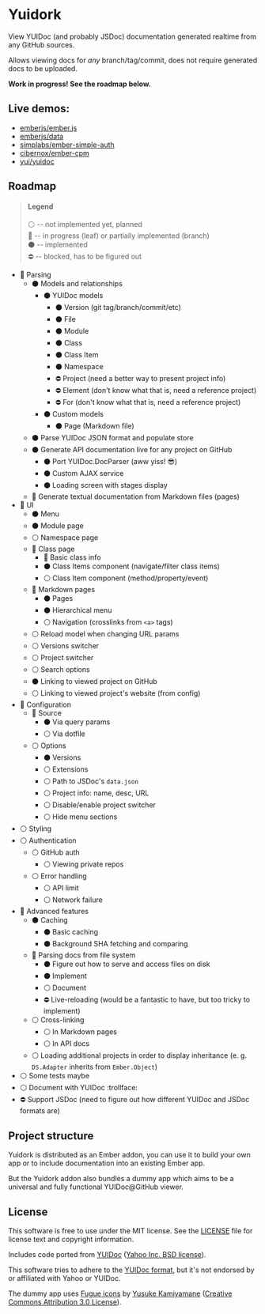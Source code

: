# Yuidork

View YUIDoc (and probably JSDoc) documentation generated realtime from any GitHub sources.

Allows viewing docs for *any* branch/tag/commit, does not require generated docs to be uploaded.

**Work in progress! See the roadmap below.**

## Live demos:

* [emberjs/ember.js](http://lolmaus.github.io/yuidork/#/emberjs/ember.js/master)
* [emberjs/data](http://lolmaus.github.io/yuidork/#/emberjs/data/master)
* [simplabs/ember-simple-auth](http://lolmaus.github.io/yuidork/#/simplabs/ember-simple-auth/master)
* [cibernox/ember-cpm](http://lolmaus.github.io/yuidork/#/cibernox/ember-cpm/master)
* [yui/yuidoc](http://lolmaus.github.io/yuidork/#/yui/yuidoc/master)


## Roadmap

> #### Legend
>
> :white_circle: -- not implemented yet, planned  
> :radio_button: -- in progress (leaf) or partially implemented (branch)  
> :black_circle: -- implemented  
> :no_entry:     -- blocked, has to be figured out  

* :radio_button: Parsing
    * :black_circle: Models and relationships
        * :black_circle: YUIDoc models
            * :black_circle: Version (git tag/branch/commit/etc)
            * :black_circle: File
            * :black_circle: Module
            * :black_circle: Class
            * :black_circle: Class Item
            * :black_circle: Namespace
            * :no_entry: Project (need a better way to present project info)
            * :no_entry: Element (don't know what that is, need a reference project)
            * :no_entry: For     (don't know what that is, need a reference project)
        * :black_circle: Custom models
            * :black_circle: Page (Markdown file)
    * :black_circle: Parse YUIDoc JSON format and populate store 
    * :black_circle: Generate API documentation live for any project on GitHub
        * :black_circle: Port YUIDoc.DocParser (aww yiss! :sunglasses:)
        * :black_circle: Custom AJAX service
        * :black_circle: Loading screen with stages display
    * :radio_button: Generate textual documentation from Markdown files (pages)
* :radio_button: UI
    * :black_circle: Menu
    * :black_circle: Module page
    * :white_circle: Namespace page
    * :radio_button: Class page
        * :radio_button: Basic class info
        * :black_circle: Class Items component (navigate/filter class items)
        * :white_circle: Class Item component (method/property/event)
    * :radio_button: Markdown pages
        * :black_circle: Pages
        * :black_circle: Hierarchical menu
        * :white_circle: Navigation (crosslinks from `<a>` tags)
    * :white_circle: Reload model when changing URL params
    * :white_circle: Versions switcher
    * :white_circle: Project switcher
    * :white_circle: Search options
    * :black_circle: Linking to viewed project on GitHub
    * :white_circle: Linking to viewed project's website (from config)
* :radio_button: Configuration
    * :radio_button: Source
        * :black_circle: Via query params
        * :white_circle: Via dotfile
    * :white_circle: Options
        * :black_circle: Versions
        * :white_circle: Extensions
        * :white_circle: Path to JSDoc's `data.json`
        * :white_circle: Project info: name, desc, URL
        * :white_circle: Disable/enable project switcher
        * :white_circle: Hide menu sections
* :white_circle: Styling
* :white_circle: Authentication
    * :white_circle: GitHub auth
        * :white_circle: Viewing private repos
    * :white_circle: Error handling
        * :white_circle: API limit
        * :white_circle: Network failure
* :radio_button: Advanced features
    * :black_circle: Caching
        * :black_circle: Basic caching
        * :black_circle: Background SHA fetching and comparing
    * :radio_button: Parsing docs from file system
        * :black_circle: Figure out how to serve and access files on disk
        * :black_circle: Implement
        * :white_circle: Document
        * :no_entry: Live-reloading (would be a fantastic to have, but too tricky to implement)
    * :white_circle: Cross-linking
      * :white_circle: In Markdown pages
      * :white_circle: In API docs
    * :white_circle: Loading additional projects in order to display inheritance (e. g. `DS.Adapter` inherits from `Ember.Object`)
* :white_circle: Some tests maybe
* :white_circle: Document with YUIDoc :trollface:
* :no_entry: Support JSDoc (need to figure out how different YUIDoc and JSDoc formats are)



## Project structure

Yuidork is distributed as an Ember addon, you can use it to build your own app or to include documentation into an existing Ember app.

But the Yuidork addon also bundles a dummy app which aims to be a universal and fully functional YUIDoc@GitHub viewer.



## License

This software is free to use under the MIT license. See the [LICENSE](https://github.com/lolmaus/yuidork/blob/gen-1/LICENSE.md) file for license text and copyright information.

Includes code ported from [YUIDoc](https://github.com/yui/yuidoc) ([Yahoo Inc. BSD license](https://github.com/yui/yuidoc/blob/master/LICENSE)).

This software tries to adhere to the [YUIDoc format](http://yui.github.io/yuidoc/syntax/index.html), but it's not endorsed by or affiliated with Yahoo or YUIDoc.

The dummy app uses [Fugue icons](http://p.yusukekamiyamane.com/index.html.en) by [Yusuke Kamiyamane](http://p.yusukekamiyamane.com/about/) ([Creative Commons
Attribution 3.0 License](http://creativecommons.org/licenses/by/3.0/legalcode)).
